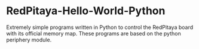 # RedPitaya-Hello-World-Python
Extremely simple programs written in Python to control the RedPitaya board with its official memory map. These programs are based on the python periphery module.
